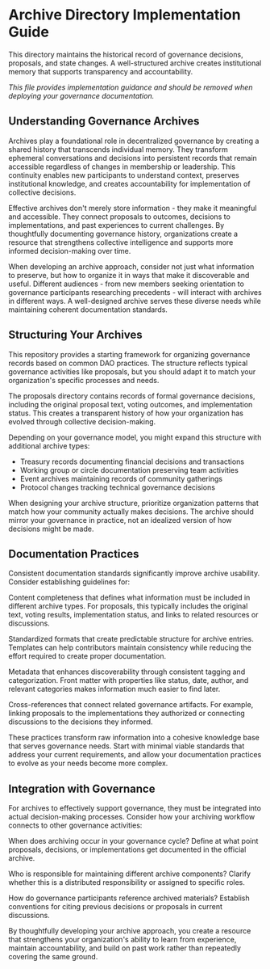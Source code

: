 # Archive Directory Implementation Guide

This directory maintains the historical record of governance decisions, proposals, and state changes. A well-structured archive creates institutional memory that supports transparency and accountability.

*This file provides implementation guidance and should be removed when deploying your governance documentation.*

## Understanding Governance Archives

Archives play a foundational role in decentralized governance by creating a shared history that transcends individual memory. They transform ephemeral conversations and decisions into persistent records that remain accessible regardless of changes in membership or leadership. This continuity enables new participants to understand context, preserves institutional knowledge, and creates accountability for implementation of collective decisions.

Effective archives don't merely store information - they make it meaningful and accessible. They connect proposals to outcomes, decisions to implementations, and past experiences to current challenges. By thoughtfully documenting governance history, organizations create a resource that strengthens collective intelligence and supports more informed decision-making over time.

When developing an archive approach, consider not just what information to preserve, but how to organize it in ways that make it discoverable and useful. Different audiences - from new members seeking orientation to governance participants researching precedents - will interact with archives in different ways. A well-designed archive serves these diverse needs while maintaining coherent documentation standards.

## Structuring Your Archives

This repository provides a starting framework for organizing governance records based on common DAO practices. The structure reflects typical governance activities like proposals, but you should adapt it to match your organization's specific processes and needs.

The proposals directory contains records of formal governance decisions, including the original proposal text, voting outcomes, and implementation status. This creates a transparent history of how your organization has evolved through collective decision-making.

Depending on your governance model, you might expand this structure with additional archive types:

- Treasury records documenting financial decisions and transactions
- Working group or circle documentation preserving team activities
- Event archives maintaining records of community gatherings
- Protocol changes tracking technical governance decisions

When designing your archive structure, prioritize organization patterns that match how your community actually makes decisions. The archive should mirror your governance in practice, not an idealized version of how decisions might be made.

## Documentation Practices

Consistent documentation standards significantly improve archive usability. Consider establishing guidelines for:

Content completeness that defines what information must be included in different archive types. For proposals, this typically includes the original text, voting results, implementation status, and links to related resources or discussions.

Standardized formats that create predictable structure for archive entries. Templates can help contributors maintain consistency while reducing the effort required to create proper documentation.

Metadata that enhances discoverability through consistent tagging and categorization. Front matter with properties like status, date, author, and relevant categories makes information much easier to find later.

Cross-references that connect related governance artifacts. For example, linking proposals to the implementations they authorized or connecting discussions to the decisions they informed.

These practices transform raw information into a cohesive knowledge base that serves governance needs. Start with minimal viable standards that address your current requirements, and allow your documentation practices to evolve as your needs become more complex.

## Integration with Governance

For archives to effectively support governance, they must be integrated into actual decision-making processes. Consider how your archiving workflow connects to other governance activities:

When does archiving occur in your governance cycle? Define at what point proposals, decisions, or implementations get documented in the official archive.

Who is responsible for maintaining different archive components? Clarify whether this is a distributed responsibility or assigned to specific roles.

How do governance participants reference archived materials? Establish conventions for citing previous decisions or proposals in current discussions.

By thoughtfully developing your archive approach, you create a resource that strengthens your organization's ability to learn from experience, maintain accountability, and build on past work rather than repeatedly covering the same ground.

